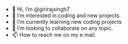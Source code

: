 - 👋 Hi, I’m @girirajsingh7
- 👀 I’m interested in coding and new projects.
- 🌱 I’m currently learning new coding projects
- 💞️ I’m looking to collaborate on any topic.
- 📫 How to reach me on my e mail.

<!---
girirajsingh7/girirajsingh7 is a ✨ special ✨ repository because its `README.md` (this file) appears on your GitHub profile.
You can click the Preview link to take a look at your changes.
--->
